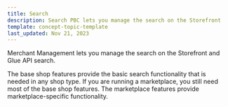 ```yaml
---
title: Search
description: Search PBC lets you manage the search on the Storefront
template: concept-topic-template
last_updated: Nov 21, 2023
---
```


Merchant Management lets you manage the search on the Storefront and Glue API search.

The base shop features provide the basic search functionality that is needed in any shop type. If you are running a marketplace, you still need most of the base shop features. The marketplace features provide marketplace-specific functionality.
